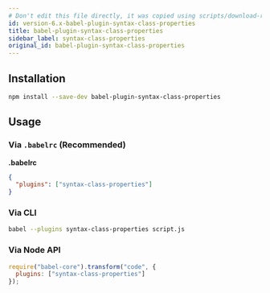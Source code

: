 ```yaml
---
# Don't edit this file directly, it was copied using scripts/download-readmes.js: 
id: version-6.x-babel-plugin-syntax-class-properties
title: babel-plugin-syntax-class-properties
sidebar_label: syntax-class-properties
original_id: babel-plugin-syntax-class-properties
---
```


## Installation

```sh
npm install --save-dev babel-plugin-syntax-class-properties
```

## Usage

### Via `.babelrc` (Recommended)

**.babelrc**

```json
{
  "plugins": ["syntax-class-properties"]
}
```

### Via CLI

```sh
babel --plugins syntax-class-properties script.js
```

### Via Node API

```javascript
require("babel-core").transform("code", {
  plugins: ["syntax-class-properties"]
});
```

